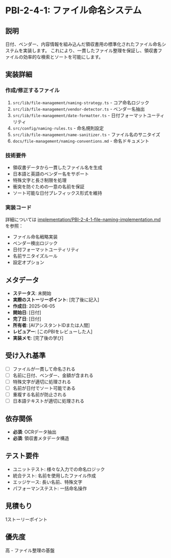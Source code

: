 # PBI-2-4-1: ファイル命名システム

## 説明

日付、ベンダー、内容情報を組み込んだ領収書用の標準化されたファイル命名システムを実装します。
これにより、一貫したファイル整理を保証し、領収書ファイルの効率的な検索とソートを可能にします。

## 実装詳細

### 作成/修正するファイル

1. `src/lib/file-management/naming-strategy.ts` - コア命名ロジック
2. `src/lib/file-management/vendor-detector.ts` - ベンダー名抽出
3. `src/lib/file-management/date-formatter.ts` - 日付フォーマットユーティリティ
4. `src/config/naming-rules.ts` - 命名規則設定
5. `src/lib/file-management/name-sanitizer.ts` - ファイル名のサニタイズ
6. `docs/file-management/naming-conventions.md` - 命名ドキュメント

### 技術要件

- 領収書データから一貫したファイル名を生成
- 日本語と英語のベンダー名をサポート
- 特殊文字と長さ制限を処理
- 衝突を防ぐための一意の名前を保証
- ソート可能な日付プレフィックス形式を維持

### 実装コード

詳細については
[implementation/PBI-2-4-1-file-naming-implementation.md](implementation/PBI-2-4-1-file-naming-implementation.md)
を参照：

- ファイル命名戦略実装
- ベンダー検出ロジック
- 日付フォーマットユーティリティ
- 名前サニタイズルール
- 設定オプション

## メタデータ

- **ステータス**: 未開始
- **実際のストーリーポイント**: [完了後に記入]
- **作成日**: 2025-06-05
- **開始日**: [日付]
- **完了日**: [日付]
- **所有者**: [AIアシスタントIDまたは人間]
- **レビュアー**: [このPBIをレビューした人]
- **実装メモ**: [完了後の学び]

## 受け入れ基準

- [ ] ファイルが一貫して命名される
- [ ] 名前に日付、ベンダー、金額が含まれる
- [ ] 特殊文字が適切に処理される
- [ ] 名前が日付でソート可能である
- [ ] 重複する名前が防止される
- [ ] 日本語テキストが適切に処理される

## 依存関係

- **必須**: OCRデータ抽出
- **必須**: 領収書メタデータ構造

## テスト要件

- ユニットテスト: 様々な入力での命名ロジック
- 統合テスト: 名前を使用したファイル作成
- エッジケース: 長い名前、特殊文字
- パフォーマンステスト: 一括命名操作

## 見積もり

1ストーリーポイント

## 優先度

高 - ファイル整理の基盤
